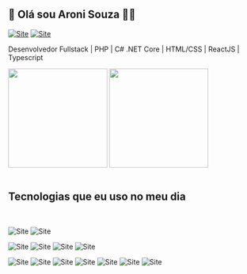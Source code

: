 ## 🚀 Olá sou Aroni Souza 👋🏼

[![Site](https://img.shields.io/badge/website-000000?style=for-the-badge&logo=About.me&logoColor=white)](aroni-souza.bubbleapps.io/version-test)
[![Site](https://img.shields.io/badge/LinkedIn-0077B5?style=for-the-badge&logo=linkedin&logoColor=white)](aroni-souza.bubbleapps.io/version-test)

Desenvolvedor Fullstack | PHP | C# .NET Core | HTML/CSS | ReactJS | Typescript
<br/>
<div>
  <img height=200 align="center" src="https://github-readme-stats.vercel.app/api?username=aronisouza" />
  <img height=200 align="center" src="https://github-readme-stats.vercel.app/api/top-langs?username=aronisouza&layout=compact&langs_count=8&card_width=320" />
</div>
<br/>

## Tecnologias que eu uso no meu dia
<br />

![Site](https://img.shields.io/badge/Wordpress-21759B?style=for-the-badge&logo=wordpress&logoColor=white)
![Site](https://img.shields.io/badge/SQLite-07405E?style=for-the-badge&logo=sqlite&logoColor=white)
<br />

![Site](	https://img.shields.io/badge/C%23-239120?style=for-the-badge&logo=c-sharp&logoColor=white)
![Site](	https://img.shields.io/badge/.NET-5C2D91?style=for-the-badge&logo=.net&logoColor=white)
![Site](https://img.shields.io/badge/TypeScript-007ACC?style=for-the-badge&logo=typescript&logoColor=white)
![Site](https://img.shields.io/badge/PHP-777BB4?style=for-the-badge&logo=php&logoColor=white)
<br />

![Site](	https://img.shields.io/badge/JavaScript-F7DF1E?style=for-the-badge&logo=javascript&logoColor=black)
![Site](https://img.shields.io/badge/HTML5-E34F26?style=for-the-badge&logo=html5&logoColor=white)
![Site](https://img.shields.io/badge/CSS3-1572B6?style=for-the-badge&logo=css3&logoColor=white)
![Site](https://img.shields.io/badge/React-20232A?style=for-the-badge&logo=react&logoColor=61DAFB)
![Site](https://img.shields.io/badge/Vue.js-35495E?style=for-the-badge&logo=vue.js&logoColor=4FC08D)
![Site](https://img.shields.io/badge/Tailwind_CSS-38B2AC?style=for-the-badge&logo=tailwind-css&logoColor=white)
![Site](https://img.shields.io/badge/Bootstrap-563D7C?style=for-the-badge&logo=bootstrap&logoColor=white)



